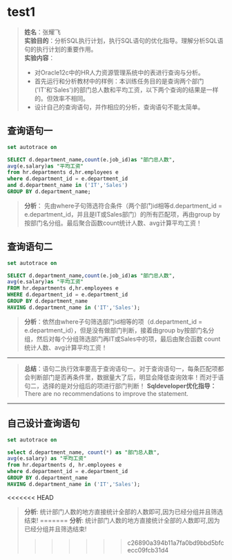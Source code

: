 # test1

>**姓名**：张耀飞\
>**实验目的**：分析SQL执行计划，执行SQL语句的优化指导。理解分析SQL语句的执行计划的重要作用。\
>**实验内容**：
> - 对Oracle12c中的HR人力资源管理系统中的表进行查询与分析。
>- 首先运行和分析教材中的样例：本训练任务目的是查询两个部门('IT'和'Sales')的部门总人数和平均工资，以下两个查询的结果是一样的。但效率不相同。
>- 设计自己的查询语句，并作相应的分析，查询语句不能太简单。

## **查询语句一**

```sql
set autotrace on

SELECT d.department_name,count(e.job_id)as "部门总人数",
avg(e.salary)as "平均工资"
from hr.departments d,hr.employees e
where d.department_id = e.department_id
and d.department_name in ('IT','Sales')
GROUP BY d.department_name;
```

> **分析**： 先由where子句筛选符合条件（两个部门id相等d.department_id = e.department_id，并且是IT或Sales部门）的所有匹配项，再由group by按部门名分组。最后聚合函数count统计人数、avg计算平均工资！

## **查询语句二**

```sql
set autotrace on

SELECT d.department_name,count(e.job_id)as "部门总人数",
avg(e.salary)as "平均工资"
FROM hr.departments d,hr.employees e
WHERE d.department_id = e.department_id
GROUP BY d.department_name
HAVING d.department_name in ('IT','Sales');
```

> **分析**：依然由where子句筛选部门id相等的项（d.department_id = e.department_id），但是没有做部门判断，接着由group by按部门名分组，然后对每个分组筛选部门再IT或Sales中的项，最后由聚合函数
count统计人数、avg计算平均工资！
***
> **总结**：语句二执行效率要高于查询语句一。对于查询语句一，每条匹配项都会判断部门是否再条件里，数据量大了后，明显会降低查询效率！而对于语句二，选择的是对分组后的项进行部门判断！
> **Sqldeveloper优化指导：** There are no recommendations to improve the statement.

***

## **自己设计查询语句**

```sql
set autotrace on

select d.department_name, count(*) as "部门总人数",
avg(e.salary) as "平均工资"
from hr.departments d, hr.employees e
where d.department_id = e.department_id
GROUP BY d.department_name
HAVING d.department_name in ('IT','Sales');
```

<<<<<<< HEAD
> **分析**: 统计部门人数的地方直接统计全部的人数即可,因为已经分组并且筛选结束!
=======
> **分析**: 统计部门人数的地方直接统计全部的人数即可,因为已经分组并且筛选结束!
>>>>>>> c26890a394b11a7fa0bd9bbd5bfcecc09fcb31d4
